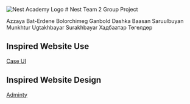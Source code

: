 ![Nest Academy Logo](https://media-exp1.licdn.com/dms/image/C560BAQFYUTXIF0qGdA/company-logo_200_200/0?e=2159024400&v=beta&t=hcPco5fA6y2rHSYySLRqax0XUvWTUSB91U5_Rnw2tuA)   # Nest Team 2 Group Project

Azzaya Bat-Erdene
Bolorchimeg Ganbold
Dashka Baasan
Saruulbuyan Munkhtur 
Ugtakhbayar Surakhbayar
Хадбаатар Төгөлдөр

## Inspired Website Use 
[Case UI](https://caseui.com/demo/)

## Inspired Website Design
[Adminty](https://colorlib.com/polygon/adminty/default/dashboard-analytics.html)
